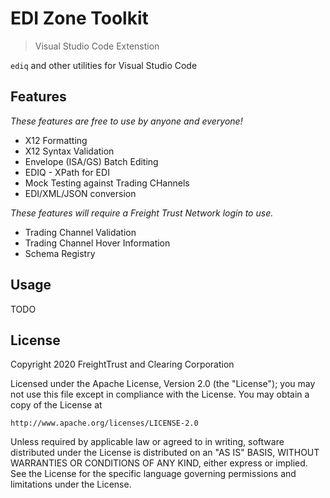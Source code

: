 # EDI Zone Toolkit

> Visual Studio Code Extenstion

`ediq` and other utilities for Visual Studio Code

## Features

_These features are free to use by anyone and everyone!_

- X12 Formatting
- X12 Syntax Validation
- Envelope (ISA/GS) Batch Editing
- EDIQ - XPath for EDI
- Mock Testing against Trading CHannels
- EDI/XML/JSON conversion

_These features will require a Freight Trust Network login to use._

- Trading Channel Validation
- Trading Channel Hover Information
- Schema Registry

## Usage

TODO

## License

Copyright 2020 FreightTrust and Clearing Corporation

Licensed under the Apache License, Version 2.0 (the "License");
you may not use this file except in compliance with the License.
You may obtain a copy of the License at

    http://www.apache.org/licenses/LICENSE-2.0

Unless required by applicable law or agreed to in writing, software
distributed under the License is distributed on an "AS IS" BASIS,
WITHOUT WARRANTIES OR CONDITIONS OF ANY KIND, either express or implied.
See the License for the specific language governing permissions and
limitations under the License.
